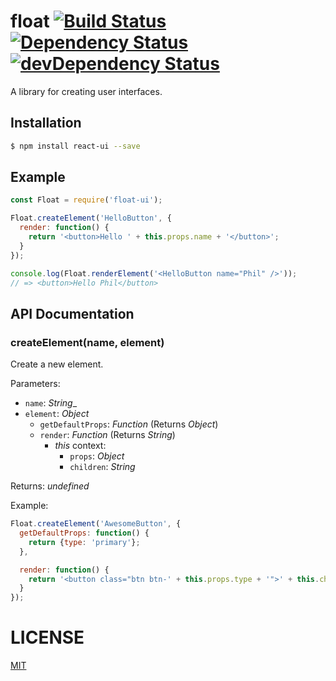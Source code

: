# float [![Build Status](https://travis-ci.org/CreaturePhil/float.svg?branch=master)](https://travis-ci.org/CreaturePhil/float) [![Dependency Status](https://david-dm.org/creaturephil/float.svg)](https://david-dm.org/creaturephil/float) [![devDependency Status](https://david-dm.org/creaturephil/float/dev-status.svg)](https://david-dm.org/creaturephil/float#info=devDependencies)

A library for creating user interfaces.

## Installation

```bash
$ npm install react-ui --save
```

## Example

```js
const Float = require('float-ui');

Float.createElement('HelloButton', {
  render: function() {
    return '<button>Hello ' + this.props.name + '</button>';
  }
});

console.log(Float.renderElement('<HelloButton name="Phil" />'));
// => <button>Hello Phil</button>
```

## API Documentation

### createElement(name, element)

Create a new element.

Parameters:

- ``name``: _String__
- ``element``: _Object_
  - ``getDefaultProps``: _Function_ (Returns _Object_)
  - ``render``: _Function_ (Returns _String_)
    - _this_ context:
      - ``props``: _Object_
      - ``children``: _String_

Returns: _undefined_

Example:

```js
Float.createElement('AwesomeButton', {
  getDefaultProps: function() {
    return {type: 'primary'};
  },

  render: function() {
    return '<button class="btn btn-' + this.props.type + '">' + this.children + "</button>";
  }
});
```

# LICENSE

[MIT](LICENSE)
